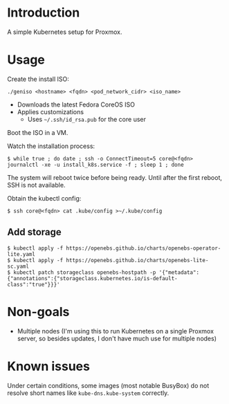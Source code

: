 # Introduction

A simple Kubernetes setup for Proxmox.

# Usage

Create the install ISO:

```
./geniso <hostname> <fqdn> <pod_network_cidr> <iso_name>
```

* Downloads the latest Fedora CoreOS ISO
* Applies customizations
  * Uses `~/.ssh/id_rsa.pub` for the core user

Boot the ISO in a VM.

Watch the installation process:

```
$ while true ; do date ; ssh -o ConnectTimeout=5 core@<fqdn> journalctl -xe -u install_k8s.service -f ; sleep 1 ; done
```

The system will reboot twice before being ready. Until after the first reboot, SSH is not available.

Obtain the kubectl config:

```
$ ssh core@<fqdn> cat .kube/config >~/.kube/config
```

## Add storage

```
$ kubectl apply -f https://openebs.github.io/charts/openebs-operator-lite.yaml
$ kubectl apply -f https://openebs.github.io/charts/openebs-lite-sc.yaml
$ kubectl patch storageclass openebs-hostpath -p '{"metadata": {"annotations":{"storageclass.kubernetes.io/is-default-class":"true"}}}'
```

# Non-goals

* Multiple nodes (I'm using this to run Kubernetes on a single Proxmox server, so besides updates, I don't have much use for multiple nodes)

# Known issues

Under certain conditions, some images (most notable BusyBox) do not resolve short names like `kube-dns.kube-system` correctly.
